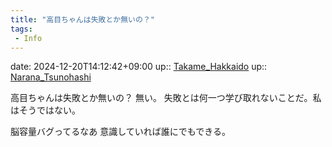 ```yaml
---
title: "高目ちゃんは失敗とか無いの？"
tags:
 - Info
---
```


date: 2024-12-20T14:12:42+09:00
up:: [Takame_Hakkaido](Bar/Novel/Nacaria/Takame_Hakkaido.md)
up:: [Narana_Tsunohashi](Bar/Novel/Nacaria/Narana_Tsunohashi.md)

高目ちゃんは失敗とか無いの？
無い。
失敗とは何一つ学び取れないことだ。私はそうではない。

脳容量バグってるなあ
意識していれば誰にでもできる。
